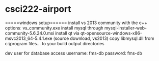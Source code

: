 # csci222-airport
=====windows setup======
install vs 2013 community with the c++ options: vs_community.exe
install mysql through mysql-installer-web-community-5.6.24.0.msi
install qt via qt-opensource-windows-x86-msvc2013_64-5.4.1.exe (source download, vs2013)
copy libmysql.dll from c:\program files\... to your build output directories

dev user for database access
username: fms-db
password: fms-db
